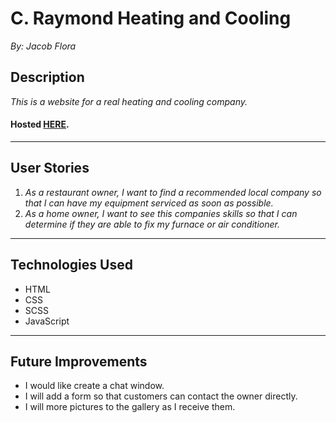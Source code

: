 # C. Raymond Heating and Cooling
*By: Jacob Flora*
## Description
*This is a website for a real heating and cooling company.*
#### Hosted [HERE]( https://jacob52210.github.io/Portfolio/ "My Portfolio").
___
## User Stories
1. *As a restaurant owner, I want to find a recommended local company so that I can have my equipment serviced as soon as possible.*
2. *As a home owner, I want to see this companies skills so that I can determine if they are able to fix my furnace or air conditioner.*
___
## Technologies Used
* HTML
* CSS
* SCSS
* JavaScript
___
## Future Improvements
* I would like create a chat window.
* I will add a form so that customers can contact the owner directly.
* I will more pictures to the gallery as I receive them.

